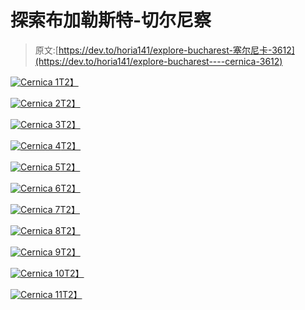 # 探索布加勒斯特-切尔尼察

> 原文:[https://dev.to/horia141/explore-bucharest-塞尔尼卡-3612](https://dev.to/horia141/explore-bucharest----cernica-3612)

[![Cernica 1](../Images/52c225ee9c6fd736bc477c7e87b23628.png)T2】](https://res.cloudinary.com/practicaldev/image/fetch/s--iHYssGPf--/c_limit%2Cf_auto%2Cfl_progressive%2Cq_auto%2Cw_880/https://horia141.com/assets/cernica-1.jpg)

[![Cernica 2](../Images/9b8ba59986d1f26f27d8f62815b4e9a1.png)T2】](https://res.cloudinary.com/practicaldev/image/fetch/s--_SIQ87yF--/c_limit%2Cf_auto%2Cfl_progressive%2Cq_auto%2Cw_880/https://horia141.com/assets/cernica-2.jpg)

[![Cernica 3](../Images/d533ac16d5aba934344056c7c5be99c0.png)T2】](https://res.cloudinary.com/practicaldev/image/fetch/s--ORVXxNBf--/c_limit%2Cf_auto%2Cfl_progressive%2Cq_auto%2Cw_880/https://horia141.com/assets/cernica-3.jpg)

[![Cernica 4](../Images/0ba728eb4063f2c883de3801865988c0.png)T2】](https://res.cloudinary.com/practicaldev/image/fetch/s--hQoxqI-S--/c_limit%2Cf_auto%2Cfl_progressive%2Cq_auto%2Cw_880/https://horia141.com/assets/cernica-4.jpg)

[![Cernica 5](../Images/a519a6d379acf0db39fc87c49a3e4196.png)T2】](https://res.cloudinary.com/practicaldev/image/fetch/s--qzrwAPsk--/c_limit%2Cf_auto%2Cfl_progressive%2Cq_auto%2Cw_880/https://horia141.com/assets/cernica-5.jpg)

[![Cernica 6](../Images/e3bf26e65d5bd1f6007085eb968e29c8.png)T2】](https://res.cloudinary.com/practicaldev/image/fetch/s--_7mpClqm--/c_limit%2Cf_auto%2Cfl_progressive%2Cq_auto%2Cw_880/https://horia141.com/assets/cernica-6.jpg)

[![Cernica 7](../Images/6ed97383a42a2f5aaeca80634336d970.png)T2】](https://res.cloudinary.com/practicaldev/image/fetch/s--GUvt1Qth--/c_limit%2Cf_auto%2Cfl_progressive%2Cq_auto%2Cw_880/https://horia141.com/assets/cernica-7.jpg)

[![Cernica 8](../Images/752e8685dddfc5a2899dd7be3fbdd4db.png)T2】](https://res.cloudinary.com/practicaldev/image/fetch/s--rx30fCpM--/c_limit%2Cf_auto%2Cfl_progressive%2Cq_auto%2Cw_880/https://horia141.com/assets/cernica-8.jpg)

[![Cernica 9](../Images/110cf4b03d22f636f1c48a580d044c98.png)T2】](https://res.cloudinary.com/practicaldev/image/fetch/s--NPN1mlU_--/c_limit%2Cf_auto%2Cfl_progressive%2Cq_auto%2Cw_880/https://horia141.com/assets/cernica-9.jpg)

[![Cernica 10](../Images/fc0d298cb778d93e98b767f75f80970f.png)T2】](https://res.cloudinary.com/practicaldev/image/fetch/s--w9oubf2y--/c_limit%2Cf_auto%2Cfl_progressive%2Cq_auto%2Cw_880/https://horia141.com/assets/cernica-10.jpg)

[![Cernica 11](../Images/f6029c5020bc0b1d19dec0c51180dcdb.png)T2】](https://res.cloudinary.com/practicaldev/image/fetch/s--vgWBUsz2--/c_limit%2Cf_auto%2Cfl_progressive%2Cq_auto%2Cw_880/https://horia141.com/assets/cernica-11.jpg)